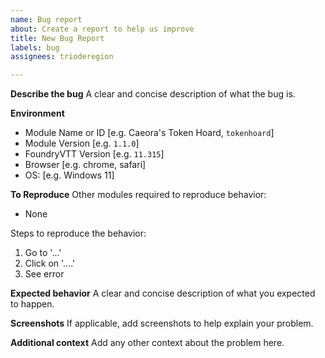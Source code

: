 ```yaml
---
name: Bug report
about: Create a report to help us improve
title: New Bug Report
labels: bug
assignees: trioderegion

---
```


**Describe the bug**
A clear and concise description of what the bug is.

**Environment**
 - Module Name or ID [e.g. Caeora's Token Hoard, `tokenhoard`]
 - Module Version [e.g. `1.1.0`]
 - FoundryVTT Version [e.g. `11.315`]
 - Browser [e.g. chrome, safari]
 - OS: [e.g. Windows 11]

**To Reproduce**
Other modules required to reproduce behavior:
* None

Steps to reproduce the behavior:
1. Go to '...'
2. Click on '....'
3. See error

**Expected behavior**
A clear and concise description of what you expected to happen.

**Screenshots**
If applicable, add screenshots to help explain your problem.

**Additional context**
Add any other context about the problem here.
